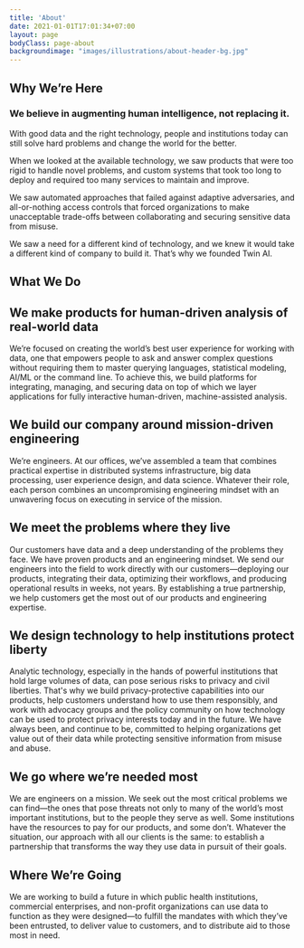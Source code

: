 ```yaml
---
title: 'About'
date: 2021-01-01T17:01:34+07:00
layout: page
bodyClass: page-about
backgroundimage: "images/illustrations/about-header-bg.jpg"
---
```



## Why We’re Here

### We believe in augmenting human intelligence, not replacing it.

With good data and the right technology, people and institutions today can still solve hard problems and change the world for the better.

When we looked at the available technology, we saw products that were too rigid to handle novel problems, and custom systems that took too long to deploy and required too many services to maintain and improve.

We saw automated approaches that failed against adaptive adversaries, and all-or-nothing access controls that forced organizations to make unacceptable trade-offs between collaborating and securing sensitive data from misuse.

We saw a need for a different kind of technology, and we knew it would take a different kind of company to build it. That’s why we founded Twin AI.

## What We Do

## We make products for human-driven analysis of real-world data

We’re focused on creating the world’s best user experience for working with data, one that empowers people to ask and answer complex questions without requiring them to master querying languages, statistical modeling, AI/ML or the command line. To achieve this, we build platforms for integrating, managing, and securing data on top of which we layer applications for fully interactive human-driven, machine-assisted analysis.

## We build our company around mission-driven engineering
We’re engineers. At our offices, we’ve assembled a team that combines practical expertise in distributed systems infrastructure, big data processing, user experience design, and data science. Whatever their role, each person combines an uncompromising engineering mindset with an unwavering focus on executing in service of the mission.

## We meet the problems where they live
Our customers have data and a deep understanding of the problems they face. We have proven products and an engineering mindset. We send our engineers into the field to work directly with our customers—deploying our products, integrating their data, optimizing their workflows, and producing operational results in weeks, not years. By establishing a true partnership, we help customers get the most out of our products and engineering expertise.

## We design technology to help institutions protect liberty
Analytic technology, especially in the hands of powerful institutions that hold large volumes of data, can pose serious risks to privacy and civil liberties. That's why we build privacy-protective capabilities into our products, help customers understand how to use them responsibly, and work with advocacy groups and the policy community on how technology can be used to protect privacy interests today and in the future. We have always been, and continue to be, committed to helping organizations get value out of their data while protecting sensitive information from misuse and abuse.

## We go where we’re needed most
We are engineers on a mission. We seek out the most critical problems we can find—the ones that pose threats not only to many of the world’s most important institutions, but to the people they serve as well. Some institutions have the resources to pay for our products, and some don’t. Whatever the situation, our approach with all our clients is the same: to establish a partnership that transforms the way they use data in pursuit of their goals.

## Where We’re Going
We are working to build a future in which public health institutions, commercial enterprises, and non-profit organizations can use data to function as they were designed—to fulfill the mandates with which they’ve been entrusted, to deliver value to customers, and to distribute aid to those most in need.

